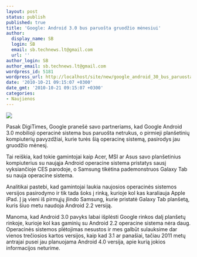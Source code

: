 ```yaml
---
layout: post
status: publish
published: true
title: 'Google: Android 3.0 bus paruošta gruodžio mėnesiui'
author:
  display_name: SB
  login: SB
  email: sb.technews.lt@gmail.com
  url: ''
author_login: SB
author_email: sb.technews.lt@gmail.com
wordpress_id: 5181
wordpress_url: http://localhost/site/new/google_android_30_bus_paruosta_gruodzio_menesiui/
date: '2010-10-21 09:15:07 +0300'
date_gmt: '2010-10-21 09:15:07 +0300'
categories:
- Naujienos
---
```

<div class="imgright"><img src="http://www.ipix.lt/images/97574522.jpg"  /></div>
<p>Pasak DigiTimes, Google pranešė savo partneriams, kad Google Android 3.0 mobilioji operacinė sistema bus paruošta netrukus, o pirmieji planšetinių kompiuterių pavyzdžiai, kurie turės šią operacinę sistemą, pasirodys jau gruodžio mėnesį.</p>
<p>Tai reiškia, kad tokie gamintojai kaip Acer, MSI ar Asus savo planšetinius kompiuterius su naująja Android operacine sistema pristatys sausį vyksiančioje CES parodoje, o Samsung tikėtina pademonstruos Galaxy Tab su nauja operacine sistema.</p>
<p>Analitikai pastebi, kad gamintojai laukia naujosios operacinės sistemos versijos pasirodymo ir tik tada šoks į rinką, kurioje kol kas karaliauja Apple iPad. Į ją vieni iš pirmųjų įlindo Samsung, kurie pristatė Galaxy Tab planšetą, kuris šiuo metu naudoja Android 2.2 versiją. </p>
<p>Manoma, kad Android 3.0 pavyks labai išplėsti Google rinkos dalį planšetų rinkoje, kurioje kol kas gaminių su Android 2.2 operacine sistema nėra daug. Operacinės sistemos plėtojimas nesustos ir mes galbūt sulauksime dar vienos trečiosios kartos versijos, kaip kad 3.1 ar panašiai, tačiau 2011 metų antrajai pusei jau planuojama Android 4.0 versija, apie kurią jokios informacijos neturime.<br /></p>
